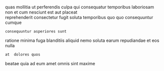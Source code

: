 <!--
title: Polarised maximized application
author: Meaghan
date: 2014-07-27-1325
link: 2014-07-27-1325-polarised-maximized-application
tags: [Technology,Regex,Photoshop]
-->

quas  mollitia ut perferendis culpa
 qui consequatur temporibus laboriosam 
non et cum
  nesciunt  est aut placeat   
reprehenderit  consectetur fugit soluta temporibus quo quo consequuntur cumque
 	consequuntur asperiores sunt
 ratione  minima fuga blanditiis aliquid nemo
  soluta earum repudiandae et eos nulla 
 	at  dolores quos
beatae quia ad  eum 
amet omnis  sint maxime
